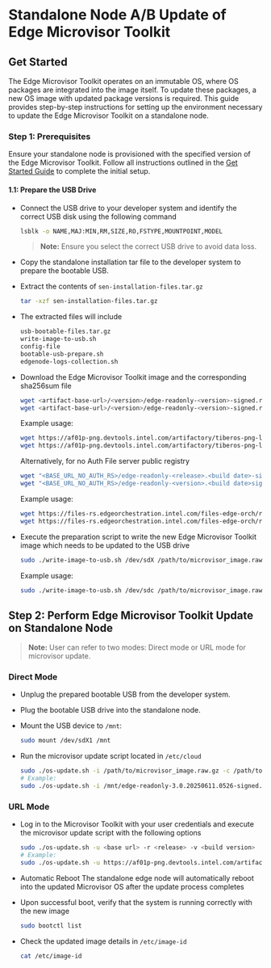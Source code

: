 # Standalone Node A/B Update of Edge Microvisor Toolkit

## Get Started

The Edge Microvisor Toolkit operates on an immutable OS, where OS packages are integrated into the image itself.
To update these packages, a new OS image with updated package versions is required. This guide provides step-by-step
instructions for setting up the environment necessary to update the Edge Microvisor Toolkit on a standalone node.

### Step 1: Prerequisites

Ensure your standalone node is provisioned with the specified version of the Edge Microvisor Toolkit.
Follow all instructions outlined in the [Get Started Guide](Get-Started-Guide.md#Prerequisites) to complete the initial setup.

#### 1.1: Prepare the USB Drive

- Connect the USB drive to your developer system and identify the correct USB disk using the following command

  ```bash
  lsblk -o NAME,MAJ:MIN,RM,SIZE,RO,FSTYPE,MOUNTPOINT,MODEL
  ```

  > **Note:** Ensure you select the correct USB drive to avoid data loss.

- Copy the standalone installation tar file to the developer system to prepare the bootable USB.

- Extract the contents of `sen-installation-files.tar.gz`

  ```bash
  tar -xzf sen-installation-files.tar.gz
  ```

- The extracted files will include

  ```bash
  usb-bootable-files.tar.gz
  write-image-to-usb.sh
  config-file
  bootable-usb-prepare.sh
  edgenode-logs-collection.sh
  ```

- Download the Edge Microvisor Toolkit image and the corresponding sha256sum file

  ```bash
  wget <artifact-base-url>/<version>/edge-readonly-<version>-signed.raw.gz
  wget <artifact-base-url>/<version>/edge-readonly-<version>-signed.raw.gz.sha256sum
  ```

  Example usage:

  ```bash
  wget https://af01p-png.devtools.intel.com/artifactory/tiberos-png-local/non-rt/3.0/20250611.0526/edge-readonly-3.0.20250611.0526-signed.raw.gz
  wget https://af01p-png.devtools.intel.com/artifactory/tiberos-png-local/non-rt/3.0/20250611.0526/edge-readonly-3.0.20250611.0526-signed.raw.gz.sha256sum
  ```

  Alternatively, for no Auth File server public registry

  ```bash
  wget "<BASE_URL_NO_AUTH_RS>/edge-readonly-<release>.<build date>-signed.raw.gz"
  wget "<BASE_URL_NO_AUTH_RS>/edge-readonly-<version>.<build date>signed.sha256sum"
  ```

  Example usage:

  ```bash
  wget https://files-rs.edgeorchestration.intel.com/files-edge-orch/repository/microvisor/non_rt/edge-readonly-3.0.20250608.2200-signed.raw.gz
  wget https://files-rs.edgeorchestration.intel.com/files-edge-orch/repository/microvisor/non_rt/edge-readonly-3.0.20250608.2200-signed.raw.gz.sha256sum
  ```

- Execute the preparation script to write the new Edge Microvisor Toolkit image which needs to be updated to the USB drive

  ```bash
  sudo ./write-image-to-usb.sh /dev/sdX /path/to/microvisor_image.raw.gz /path/to/microvisor_image.raw.gz.sha256sum
  ```

  Example usage:

  ```bash
  sudo ./write-image-to-usb.sh /dev/sdc /path/to/microvisor_image.raw.gz /path/to/microvisor_image.raw.gz.sha256sum
  ```

## Step 2: Perform Edge Microvisor Toolkit Update on Standalone Node

> **Note:** User can refer to two modes: Direct mode or URL mode for microvisor update.

### Direct Mode

- Unplug the prepared bootable USB from the developer system.
- Plug the bootable USB drive into the standalone node.
- Mount the USB device to `/mnt`:

  ```bash
  sudo mount /dev/sdX1 /mnt
  ```

- Run the microvisor update script located in `/etc/cloud`

  ```bash
  sudo ./os-update.sh -i /path/to/microvisor_image.raw.gz -c /path/to/microvisor_image.sha256sum
  # Example:
  sudo ./os-update.sh -i /mnt/edge-readonly-3.0.20250611.0526-signed.raw.gz -c /mnt/edge-readonly-3.0.20250608.2200-signed.raw.gz.sha256sum
  ```

### URL Mode

- Log in to the Microvisor Toolkit with your user credentials and execute the microvisor update
  script with the following options

  ```bash
  sudo ./os-update.sh -u <base url> -r <release> -v <build version>
  # Example:
  sudo ./os-update.sh -u https://af01p-png.devtools.intel.com/artifactory/tiberos-png-local/non-rt -r 3.0 -v 20250608.2200
  ```

- Automatic Reboot
  The standalone edge node will automatically reboot into the updated Microvisor OS after the update process completes

- Upon successful boot, verify that the system is running correctly with the new image

  ```bash
  sudo bootctl list
  ```

- Check the updated image details in `/etc/image-id`

  ```bash
  cat /etc/image-id
  ```
